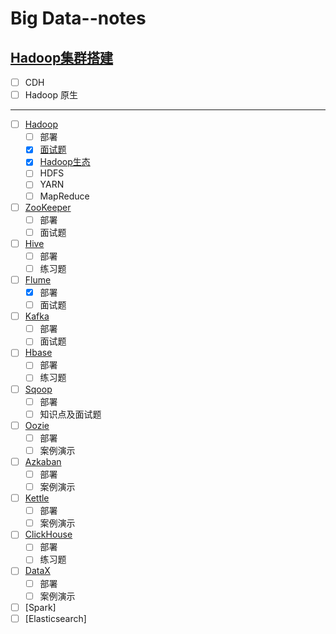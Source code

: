 # Big Data--notes

[Hadoop集群搭建](Hadoop/Hadoop集群搭建.md) 
----

- [ ] CDH
- [ ] Hadoop 原生

***

- [ ] [Hadoop](Hadoop/Hadoop.md)
  - [ ] 部署
  - [x] [面试题](Hadoop/Hadoop.md#hadoop入门几个题)
  - [x] [Hadoop生态](Hadoop/Hadoop.md)
  - [ ] HDFS
  - [ ] YARN
  - [ ] MapReduce
- [ ] [ZooKeeper](Zookeeper/ZooKeeper.md)
  - [ ] 部署
  - [ ] 面试题
- [ ] [Hive](https://github.com/Dang-h/BigData/blob/master/Hive/Hive.md)
  - [ ] 部署
  - [ ] 练习题
- [ ] [Flume](Flume/Flume.md)
  - [x] 部署
  - [ ] 面试题
- [ ] [Kafka](/Kafka/Kafka.md)
  - [ ] 部署
  - [ ] 面试题
- [ ] [Hbase](https://github.com/Dang-h/BigData/blob/master/Hbase/Hbase.md)
  - [ ] 部署
  - [ ] 练习题
- [ ] [Sqoop](https://github.com/Dang-h/BigData/blob/master/Sqoop/Sqoop.md)
  - [ ] 部署
  - [ ] 知识点及面试题
- [ ] [Oozie](https://github.com/Dang-h/BigData/blob/master/Oozie/Oozie.md)
  - [ ] 部署
  - [ ] 案例演示
- [ ] [Azkaban](azkaban)
  - [ ] 部署
  - [ ] 案例演示
- [ ] [Kettle](kettle)
  - [ ] 部署
  - [ ] 案例演示
- [ ] [ClickHouse](clikhouse)
  - [ ] 部署
  - [ ] 练习题
- [ ] [DataX](dataX)
  - [ ] 部署
  - [ ] 案例演示
- [ ] [Spark]
- [ ] [Elasticsearch]
